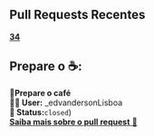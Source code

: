 ## Pull Requests Recentes
**[34](https://github.com/edvandersonLisboa/TesteWorkflow/pull/34)**<br>
## Prepare o ☕: <br>
**📝Prepare o café**<br>**🙎‍♂️ User:**  _edvandersonLisboa<br> **📌 Status:**`closed`)<br> [**Saiba mais sobre o pull request** 📄](https://github.com/edvandersonLisboa/TesteWorkflowPublic/issues/40)
##



